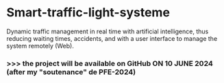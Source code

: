 # Smart-traffic-light-systeme
Dynamic traffic management in real time with artificial intelligence, thus reducing waiting times, accidents, and with a user interface to manage the system remotely (Web).

### >>> the project will be available on GitHub ON 10 JUNE 2024 (after my "soutenance" de PFE-2024)
